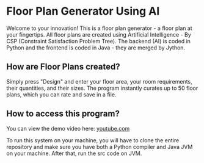 # Floor Plan Generator Using AI
Welcome to your innovation! This is a floor plan generator - a floor plan at your fingertips. All floor plans are created using Artificial Intelligence - By CSP (Constraint Satisfaction Problem Tree). The backend (AI) is coded in Python and the frontend is coded in Java - they are merged by Jython.
## How are Floor Plans created?
Simply press "Design" and enter your floor area, your room requirements, their quantities, and their sizes. The program instantly curates up to 50 floor plans, which you can rate and save in a file. 
## How to access this program?
You can view the demo video here: [youtube.com](https://youtu.be/ZoEkKbJte0w?si=-ceHR9wsWl_z5Azt)

To run this system on your machine, you will have to clone the entire repository and make sure you have both a Python compiler and Java JVM on your machine. After that, run the src code on JVM.
